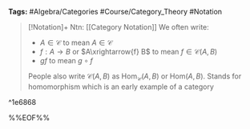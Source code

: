 **Tags:** #Algebra/Categories  #Course/Category_Theory #Notation

> [!Notation]+ Ntn: [[Category Notation]]
> We often write:
> - $A\in \mathcal{C}$ to mean $A\in\mathcal{C}$
> - $f:A\to B$ or $A\xrightarrow{f} B$ to mean $f\in \mathcal{C}(A,B)$
> - $gf$ to mean $g\circ f$
> 
> People also write $\mathcal{C}(A,B)$ as $\text{Hom}_{\mathcal{C}}(A,B)$ or $\text{Hom}(A,B)$. Stands for homomorphism which is an early example of a category

^1e6868


%%EOF%%